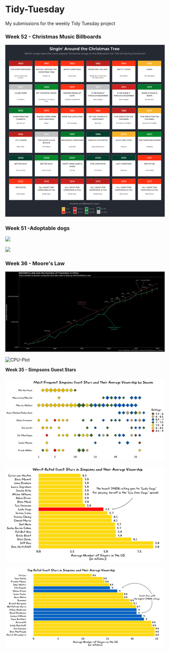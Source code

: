 # Tidy-Tuesday
My submissions for the weekly Tidy Tuesday project



### **Week 52 - Christmas Music Billboards**

![](https://github.com/mcnakhaee/Tidy-Tuesday/blob/master/Week%2052%20-%20Christmas%20Music%20Billboards/Plots/00001d.png)

### Week 51 -Adoptable dogs

![](/https://github.com/mcnakhaee/Tidy-Tuesday/blob/master/Week%2051%20-%20Adoptable%20dogs/Plots/tags_Akbar.jpg)

![](/https://github.com/mcnakhaee/Tidy-Tuesday/blob/master/Week%2051%20-%20Adoptable%20dogs/Plots/ccc.png)


### **Week 36 - Moore's Law**

![](https://github.com/mcnakhaee/Tidy-Tuesday/blob/master/Week%2036%20-%20Moore's%20Law/Plots/CPU-Plot.jpg)

![CPU-Plot](https://github.com/mcnakhaee/Tidy-Tuesday/blob/master/Week%2036%20-%20Moore's%20Law/Plots/CPU.jpg)



**Week 35 - Simpsons Guest Stars**

### ![](https://github.com/mcnakhaee/Tidy-Tuesday/blob/master/Week%2035%20-%20Simpsons%20Guests/Plots/1.jpg)

![2](https://github.com/mcnakhaee/Tidy-Tuesday/blob/master/Week%2035%20-%20Simpsons%20Guests/Plots/2.jpg)

![3](https://github.com/mcnakhaee/Tidy-Tuesday/blob/master/Week%2035%20-%20Simpsons%20Guests/Plots/3.jpg)

